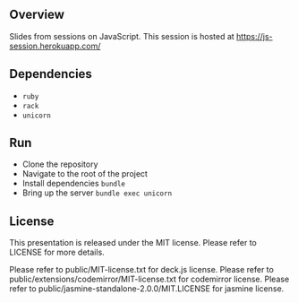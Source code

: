 Overview
--------

Slides from sessions on JavaScript. This session is hosted at https://js-session.herokuapp.com/

Dependencies
------------

* `ruby`
* `rack`
* `unicorn`

Run
---

* Clone the repository
* Navigate to the root of the project
* Install dependencies `bundle`
* Bring up the server `bundle exec unicorn`

License
-------

This presentation is released under the MIT license. Please refer to LICENSE for more details.

Please refer to public/MIT-license.txt for deck.js license.
Please refer to public/extensions/codemirror/MIT-license.txt for codemirror license.
Please refer to public/jasmine-standalone-2.0.0/MIT.LICENSE for jasmine license.
